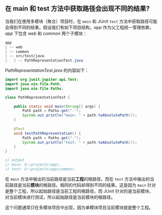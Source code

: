 ## 在 main 和 test 方法中获取路径会出现不同的结果?

当我们在使用多模块（聚合）项目时，在 `main` 和 JUnit `test` 方法中获取路径可能会得到不同的结果。假设我们有如下项目结构，*app* 作为父工程统一管理依赖，*app* 下包含 *web* 和 *common* 两个子模块：

```css
app
| -- web
| -- common
| -- src/test/java
|	| -- PathRepresentationTest.java
```

*PathRepresentationTest.java* 的内容如下：

```java
import org.junit.jupiter.api.Test;
import java.nio.file.Path;
import java.nio.file.Paths;

class PathRepresentationTest {
    
    public static void main(String[] args) {
        Path path = Paths.get(".");
        System.out.println("main: " + path.toAbsolutePath());
    }
    
    @Test
    void testPathRepresentation() {
        Path path = Paths.get(".");
        System.out.println("test: " + path.toAbsolutePath());
    }
}

// output
// main: D:\projects\app\.
// test: D:\projects\app\common\.
```

在 `main` 方法中输出的当前路径是当前**工程**的根路径，而在 `test` 方法中输出的当前路径是当前**模块**的根路径。相同的代码却得到不同的结果，这是因为 `main` 针对是整个工程，所以起始路径是当前工程的根路径，而 JUnit 针对的是当前模块，对当前模块进行测试，所以起始路径是当前模块的根路径。

这个问题通常只在多模块项目中出现，因为单模块项目当前模块就是整个工程。

 


